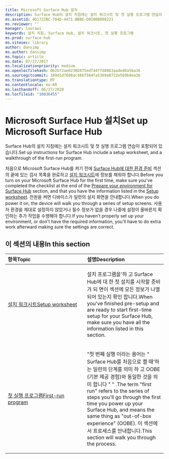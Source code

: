 ```yaml
---
title: Microsoft Surface Hub 설치
description: Surface Hub의 설치 지침에는 설치 워크시트 및 첫 실행 프로그램 연습이 포함되어 있습니다.
ms.assetid: 4D1722BC-704D-4471-BBBE-D0500B006221
ms.reviewer: ''
manager: laurawi
keywords: 설치 지침, Surface Hub, 설치 워크시트, 첫 실행 프로그램
ms.prod: surface-hub
ms.sitesec: library
author: dansimp
ms.author: dansimp
ms.topic: article
ms.date: 07/27/2017
ms.localizationpriority: medium
ms.openlocfilehash: 0b2b72ae0236b975edf44ffd0863aaded6a5ba36
ms.sourcegitcommit: 109d1d7608ac4667564fa5369e8722e569b8ea36
ms.translationtype: MT
ms.contentlocale: ko-KR
ms.lasthandoff: 06/27/2020
ms.locfileid: "10836455"
---
```

# <span data-ttu-id="b82ee-104">Microsoft Surface Hub 설치</span><span class="sxs-lookup"><span data-stu-id="b82ee-104">Set up Microsoft Surface Hub</span></span>


<span data-ttu-id="b82ee-105">Surface Hub의 설치 지침에는 설치 워크시트 및 첫 실행 프로그램 연습이 포함되어 있습니다.</span><span class="sxs-lookup"><span data-stu-id="b82ee-105">Set up instructions for Surface Hub include a setup worksheet, and a walkthrough of the first-run program.</span></span>

<span data-ttu-id="b82ee-106">처음으로 Microsoft Surface Hub를 켜기 전에 [Surface Hub에 대한 환경 준비](prepare-your-environment-for-surface-hub.md) 섹션의 끝에 있는 검사 목록을 완료하고 [설치 워크시트](setup-worksheet-surface-hub.md)에 정보를 채워야 합니다.</span><span class="sxs-lookup"><span data-stu-id="b82ee-106">Before you turn on your Microsoft Surface Hub for the first time, make sure you've completed the checklist at the end of the [Prepare your environment for Surface Hub](prepare-your-environment-for-surface-hub.md) section, and that you have the information listed in the [Setup worksheet](setup-worksheet-surface-hub.md).</span></span> <span data-ttu-id="b82ee-107">전원을 켜면 디바이스가 일련의 설치 화면을 안내합니다.</span><span class="sxs-lookup"><span data-stu-id="b82ee-107">When you do power it on, the device will walk you through a series of setup screens.</span></span> <span data-ttu-id="b82ee-108">사용자 환경을 제대로 설정하지 않았거나 필수 정보가 없을 경우 나중에 설정이 올바른지 확인하는 추가 작업을 수행해야 합니다.</span><span class="sxs-lookup"><span data-stu-id="b82ee-108">If you haven't properly set up your environment, or don't have the required information, you'll have to do extra work afterward making sure the settings are correct.</span></span>

## <span data-ttu-id="b82ee-109">이 섹션의 내용</span><span class="sxs-lookup"><span data-stu-id="b82ee-109">In this section</span></span>


<table>
<colgroup>
<col width="50%" />
<col width="50%" />
</colgroup>
<thead>
<tr class="header">
<th align="left"><span data-ttu-id="b82ee-110">항목</span><span class="sxs-lookup"><span data-stu-id="b82ee-110">Topic</span></span></th>
<th align="left"><span data-ttu-id="b82ee-111">설명</span><span class="sxs-lookup"><span data-stu-id="b82ee-111">Description</span></span></th>
</tr>
</thead>
<tbody>
<tr class="odd">
<td align="left"><p><a href="setup-worksheet-surface-hub.md" data-raw-source="[Setup worksheet](setup-worksheet-surface-hub.md)"><span data-ttu-id="b82ee-112">설치 워크시트</span><span class="sxs-lookup"><span data-stu-id="b82ee-112">Setup worksheet</span></span></a></p></td>
<td align="left"><p><span data-ttu-id="b82ee-113">설치 프로그램을&#39;하 고 Surface Hub에 대 한 첫 설치를 시작할 준비가 되 면이 섹션에 모든 정보가 나열 되어 있는지 확인 합니다.</span><span class="sxs-lookup"><span data-stu-id="b82ee-113">When you&#39;ve finished pre-setup and are ready to start first-time setup for your Surface Hub, make sure you have all the information listed in this section.</span></span></p></td>
</tr>
<tr class="even">
<td align="left"><p><a href="first-run-program-surface-hub.md" data-raw-source="[First-run program](first-run-program-surface-hub.md)"><span data-ttu-id="b82ee-114">첫 실행 프로그램</span><span class="sxs-lookup"><span data-stu-id="b82ee-114">First-run program</span></span></a></p></td>
<td align="left"><p><span data-ttu-id="b82ee-115">&quot;첫 번째 실행 이라는 용어는 &quot; Surface Hub를 처음으로 켤 때&#39;하는 일련의 단계를 의미 하 고 OOBE (기본 제공 경험)와 동일한 것을 의미 합니다 &quot; &quot; .</span><span class="sxs-lookup"><span data-stu-id="b82ee-115">The term &quot;first run&quot; refers to the series of steps you&#39;ll go through the first time you power up your Surface Hub, and means the same thing as &quot;out-of-box experience&quot; (OOBE).</span></span> <span data-ttu-id="b82ee-116">이 섹션에서 프로세스를 안내합니다.</span><span class="sxs-lookup"><span data-stu-id="b82ee-116">This section will walk you through the process.</span></span></p></td>
</tr>
</tbody>
</table>

 

 

 





